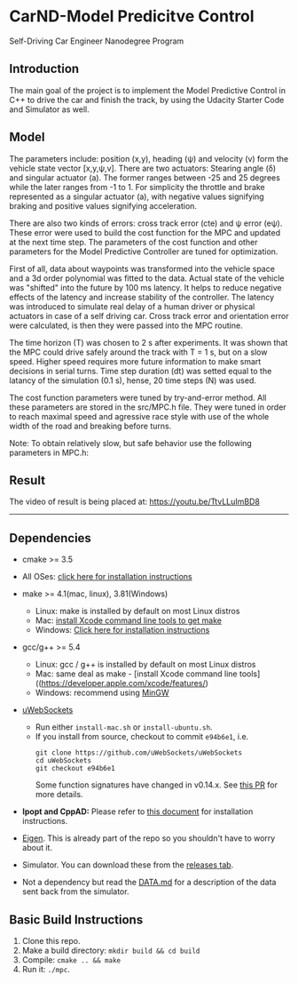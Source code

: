 # CarND-Model Predicitve Control
Self-Driving Car Engineer Nanodegree Program

## Introduction

The main goal of the project is to implement the Model Predictive Control in C++ to drive the car and finish the track, by using the Udacity Starter Code and Simulator as well.

## Model

The parameters include: position (x,y), heading (ψ) and velocity (v) form the vehicle state vector [x,y,ψ,v]. There are two actuators: Stearing angle (δ) and singular actuator (a). The former ranges between -25 and 25 degrees while the later ranges from -1 to 1. For simplicity the throttle and brake represented as a singular actuator (a), with negative values signifying braking and positive values signifying acceleration. 

There are also two kinds of errors: cross track error (cte) and ψ error (eψ). These error were used to build the cost function for the MPC and updated at the next time step. The parameters of the cost function and other parameters for the Model Predictive Controller are tuned for optimization.

First of all, data about waypoints was transformed into the vehicle space and a 3d order polynomial was fitted to the data. Actual state of the vehicle was "shifted" into the future by 100 ms latency. It helps to reduce negative effects of the latency and increase stability of the controller. The latency was introduced to simulate real delay of a human driver or physical actuators in case of a self driving car. Cross track error and orientation error were calculated, is then they were passed into the MPC routine.

The time horizon (T) was chosen to 2 s after experiments. It was shown that the MPC could drive safely around the track with T = 1 s, but on a slow speed. Higher speed requires more future information to make smart decisions in serial turns. Time step duration (dt) was setted equal to the latancy of the simulation (0.1 s), hense, 20 time steps (N) was used.

The cost function parameters were tuned by try-and-error method. All these parameters are stored in the src/MPC.h file. They were tuned in order to reach maximal speed and agressive race style with use of the whole width of the road and breaking before turns.

Note: To obtain relatively slow, but safe behavior use the following parameters in MPC.h:

## Result

The video of result is being placed at:
https://youtu.be/TtvLLuImBD8

---

## Dependencies

* cmake >= 3.5
 * All OSes: [click here for installation instructions](https://cmake.org/install/)
* make >= 4.1(mac, linux), 3.81(Windows)
  * Linux: make is installed by default on most Linux distros
  * Mac: [install Xcode command line tools to get make](https://developer.apple.com/xcode/features/)
  * Windows: [Click here for installation instructions](http://gnuwin32.sourceforge.net/packages/make.htm)
* gcc/g++ >= 5.4
  * Linux: gcc / g++ is installed by default on most Linux distros
  * Mac: same deal as make - [install Xcode command line tools]((https://developer.apple.com/xcode/features/)
  * Windows: recommend using [MinGW](http://www.mingw.org/)
* [uWebSockets](https://github.com/uWebSockets/uWebSockets)
  * Run either `install-mac.sh` or `install-ubuntu.sh`.
  * If you install from source, checkout to commit `e94b6e1`, i.e.
    ```
    git clone https://github.com/uWebSockets/uWebSockets
    cd uWebSockets
    git checkout e94b6e1
    ```
    Some function signatures have changed in v0.14.x. See [this PR](https://github.com/udacity/CarND-MPC-Project/pull/3) for more details.

* **Ipopt and CppAD:** Please refer to [this document](https://github.com/udacity/CarND-MPC-Project/blob/master/install_Ipopt_CppAD.md) for installation instructions.
* [Eigen](http://eigen.tuxfamily.org/index.php?title=Main_Page). This is already part of the repo so you shouldn't have to worry about it.
* Simulator. You can download these from the [releases tab](https://github.com/udacity/self-driving-car-sim/releases).
* Not a dependency but read the [DATA.md](./DATA.md) for a description of the data sent back from the simulator.


## Basic Build Instructions

1. Clone this repo.
2. Make a build directory: `mkdir build && cd build`
3. Compile: `cmake .. && make`
4. Run it: `./mpc`.
